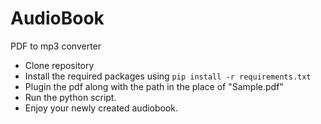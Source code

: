 # AudioBook
PDF to mp3 converter
- Clone repository
- Install the required packages using `pip install -r requirements.txt`
- Plugin the pdf along with the path in the place of "Sample.pdf"
- Run the python script.
- Enjoy your newly created audiobook. 
